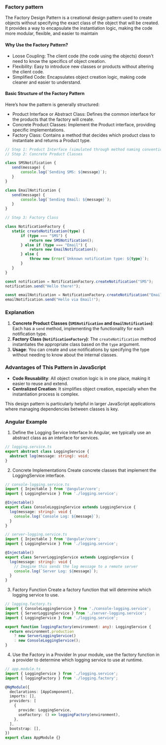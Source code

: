 ### Factory pattern
The Factory Design Pattern is a creational design pattern used to 
create objects without specifying the exact class of the object that will be created. It provides a way to encapsulate the instantiation logic, making the code more modular, flexible, and easier to maintain

#### Why Use the Factory Pattern?
- Loose Coupling: The client code (the code using the objects) doesn't need to know the specifics of object creation.
- Flexibility: Easy to introduce new classes or products without altering the client code.
- Simplified Code: Encapsulates object creation logic, making code cleaner and easier to understand.

#### Basic Structure of the Factory Pattern
Here’s how the pattern is generally structured:

- Product Interface or Abstract Class: Defines the common interface for the products that the factory will create.
- Concrete Product Classes: Implement the Product interface, providing specific implementations.
- Factory Class: Contains a method that decides which product class to instantiate and returns a Product type.

 ```ts
// Step 1: Product Interface (simulated through method naming convention)
// Step 2: Concrete Product Classes

class SMSNotification {
    send(message) {
        console.log(`Sending SMS: ${message}`);
    }
}

class EmailNotification {
    send(message) {
        console.log(`Sending Email: ${message}`);
    }
}

// Step 3: Factory Class

class NotificationFactory {
    static createNotification(type) {
        if (type === "SMS") {
            return new SMSNotification();
        } else if (type === "Email") {
            return new EmailNotification();
        } else {
            throw new Error(`Unknown notification type: ${type}`);
        }
    }
}

const notification = NotificationFactory.createNotification("SMS");
notification.send("Hello there!");

const emailNotification = NotificationFactory.createNotification("Email");
emailNotification.send("Hello via Email!");
 ```
### Explanation

1.  **Concrete Product Classes (`SMSNotification` and `EmailNotification`)**: Each has a `send` method, implementing the functionality for each notification type.
2.  **Factory Class (`NotificationFactory`)**: The `createNotification` method instantiates the appropriate class based on the `type` argument.
3.  **Usage**: You can create and use notifications by specifying the type without needing to know about the internal classes.

### Advantages of This Pattern in JavaScript

-   **Code Reusability**: All object creation logic is in one place, making it easier to reuse and extend.
-   **Centralized Creation**: It simplifies object creation, especially when the instantiation process is complex.

This design pattern is particularly helpful in larger JavaScript applications where managing dependencies between classes is key.

### Angular Example
1. Define the Logging Service Interface
In Angular, we typically use an abstract class as an interface for services.
```ts
// logging.service.ts
export abstract class LoggingService {
  abstract log(message: string): void;
}
```

2. Concrete Implementations
Create concrete classes that implement the LoggingService interface.
```ts
// console-logging.service.ts
import { Injectable } from '@angular/core';
import { LoggingService } from './logging.service';

@Injectable()
export class ConsoleLoggingService extends LoggingService {
  log(message: string): void {
    console.log(`Console Log: ${message}`);
  }
}

// server-logging.service.ts
import { Injectable } from '@angular/core';
import { LoggingService } from './logging.service';

@Injectable()
export class ServerLoggingService extends LoggingService {
  log(message: string): void {
    // Imagine this sends the log message to a remote server
    console.log(`Server Log: ${message}`);
  }
}
```
3. Factory Function
Create a factory function that will determine which logging service to use.
```ts
// logging.factory.ts
import { ConsoleLoggingService } from './console-logging.service';
import { ServerLoggingService } from './server-logging.service';
import { LoggingService } from './logging.service';

export function loggingFactory(environment: any): LoggingService {
  return environment.production
    ? new ServerLoggingService()
    : new ConsoleLoggingService();
}
```

4. Use the Factory in a Provider
In your module, use the factory function in a provider to determine which logging service to use at runtime.
```ts
// app.module.ts
import { LoggingService } from './logging.service';
import { loggingFactory } from './logging.factory';

@NgModule({
  declarations: [AppComponent],
  imports: [],
  providers: [
    {
      provide: LoggingService,
      useFactory: () => loggingFactory(environment),
    },
  ],
  bootstrap: [],
})
export class AppModule {}
```
